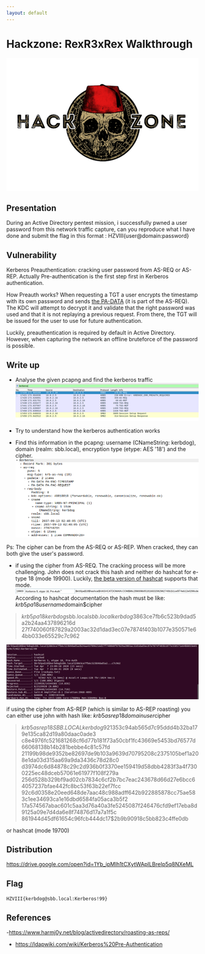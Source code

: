```yaml
---
layout: default
---
```


# Hackzone: RexR3xRex Walkthrough

![hz](../assets/img/hz.png)



Presentation
------------

During an Active Directory pentest mission, i successfully pwned a user password from this network traffic capture, can you reproduce what I have done and submit the flag in this format : HZVIII{user@domain:password}

Vulnerability
-------------

Kerberos Preauthentication: cracking user password from AS-REQ or AS-REP.
Actually Pre-authentication is the first step first in Kerberos authentication. 

How Preauth works? When requesting a TGT a user encrypts the timestamp with its own password and sends [the PA-DATA](https://tools.ietf.org/html/rfc4120#page-60) (it is part of the AS-REQ). The KDC will attempt to decrypt it and validate that the right password was used and that it is not replaying a previous request.  From there, the TGT will be issued for the user to use for future authentication.

Luckily, preauthentication is required by default in Active Directory.  However, when capturing the network an offline bruteforce of the password is possible.


Write up
-----------

- Analyse the given pcapng and find the kerberos traffic
![1](./pics/1.png)

- Try to understand how the kerberos authentication works
- Find this information in the pcapng: username (CNameString: kerbdog), domain (realm: sbb.local), encryption type (etype: AES '18') and the cipher.
![2](./pics/2.png)

Ps: The cipher can be from the AS-REQ or AS-REP. When cracked, they can both give the user's password.

- if using the cipher from AS-REQ. The cracking process will be more challenging. John does not crack this hash and neither do hashcat for e-type 18 (mode 19900). Luckily, [the beta version of hashcat](https://hashcat.net/beta/) supports that mode. 
![3|2000*400](./pics/3.png)
According to hashcat documentation the hash must be like: $krb5pa$18$username$domain$cipher
> $krb5pa$18$kerbdog$sbb.local$sbb.localkerbdog$3863ce7fb6c523b9dad5a2b24aa437896216d
27f740060f87829a2003ac32d1dad3ec07e7874f403b1077e350571e64bb033e65529c7c962

![4](./pics/4.png)

if using the cipher from AS-REP (which is similar to AS-REP roasting) you can either use john with hash like: $krb5asrep$18$domainuser$cipher 
> $krb5asrep$18$SBB.LOCALkerbdog$921353c94ab565d7c95ddd4b32ba179e135ca82d19a80daac0ade3
c8e4976fc521681268cf6d77b181f73a50cbf1fc43669e5453bd76577d66068138b14b281bebbe4c81c57fd
21199b98de9352be82697de9b103a9639d70795208c2375105bef1a208e1da03d315aa69a9da3436c78d28c0
d3974dc6d84878c29c2d936b0f3370ee159419d58dbb4283f3a4f7300225ec48dceb57061e61977f108f279a
256d528b329bf9ad02cb7834c6cf2b7bc7eac243678d66d27e6bcc64057237bfae442fc8bc53f63b22ef7fcc
92c6d0358e20eed648de7aac48c988adff642b922885878cc75ae583c1ee34693ca1e16dbd6584fa05aca3b5f2
17a574567abac601c5aa3d76a40a3fe5245087f246476cfd9ef17eba8d9125a09e7d4da6e8f74876d17a7a1f5c
861944d45df61654c96fcb444dc17$2b9b90918c5bb823c4ffe0db

or hashcat (mode 19700)

Distribution
-------------
https://drive.google.com/open?id=1Yb_ipMIh1tCXytWApILBreIp5q8NXeML


Flag
----------

`HZVIII{kerbdog@sbb.local:Kerberos!99}`

References
----------

-https://www.harmj0y.net/blog/activedirectory/roasting-as-reps/
- https://ldapwiki.com/wiki/Kerberos%20Pre-Authentication

